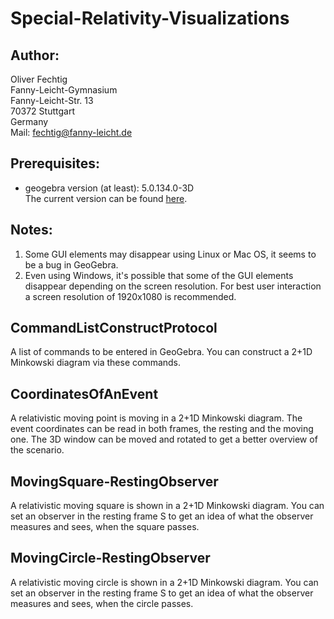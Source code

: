 Special-Relativity-Visualizations
=================================

Author:
-------
Oliver Fechtig  
Fanny-Leicht-Gymnasium  
Fanny-Leicht-Str. 13  
70372 Stuttgart  
Germany  
Mail: fechtig@fanny-leicht.de


Prerequisites:
--------------
* geogebra version (at least):  5.0.134.0-3D  
    The current version can be found [here](https://www.geogebra.org/).
    
Notes:
-----
1) Some GUI elements may disappear using Linux or Mac OS, it seems to be a bug in GeoGebra. 
2) Even using Windows, it's possible that some of the GUI elements disappear depending on the screen resolution. For best user interaction a screen resolution of 1920x1080 is recommended.    

CommandListConstructProtocol
----------------------------
A list of commands to be entered in GeoGebra. You can construct a 2+1D Minkowski diagram via these commands. 
    
CoordinatesOfAnEvent
----------------------------
A relativistic moving point is moving in a 2+1D Minkowski diagram. The event coordinates can be read in both frames, the resting and the moving one. The 3D window can be moved and rotated to get a better overview of the scenario.  

MovingSquare-RestingObserver
----------------------------
A relativistic moving square is shown in a 2+1D Minkowski diagram. You can set an observer in the resting frame S to get an idea of what the observer measures and sees, when the square passes.  

MovingCircle-RestingObserver
----------------------------
A relativistic moving circle is shown in a 2+1D Minkowski diagram. You can set an observer in the resting frame S to get an idea of what the observer measures and sees, when the circle passes.




